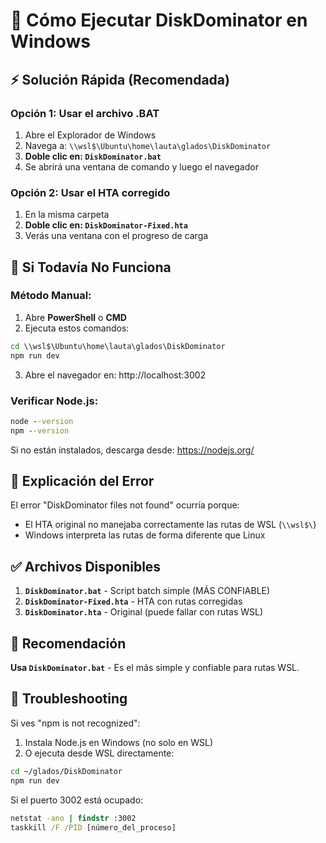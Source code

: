# 🚀 Cómo Ejecutar DiskDominator en Windows

## ⚡ Solución Rápida (Recomendada)

### Opción 1: Usar el archivo .BAT
1. Abre el Explorador de Windows
2. Navega a: `\\wsl$\Ubuntu\home\lauta\glados\DiskDominator`
3. **Doble clic en: `DiskDominator.bat`**
4. Se abrirá una ventana de comando y luego el navegador

### Opción 2: Usar el HTA corregido
1. En la misma carpeta
2. **Doble clic en: `DiskDominator-Fixed.hta`**
3. Verás una ventana con el progreso de carga

## 🔧 Si Todavía No Funciona

### Método Manual:
1. Abre **PowerShell** o **CMD**
2. Ejecuta estos comandos:
```cmd
cd \\wsl$\Ubuntu\home\lauta\glados\DiskDominator
npm run dev
```
3. Abre el navegador en: http://localhost:3002

### Verificar Node.js:
```cmd
node --version
npm --version
```
Si no están instalados, descarga desde: https://nodejs.org/

## 📝 Explicación del Error

El error "DiskDominator files not found" ocurría porque:
- El HTA original no manejaba correctamente las rutas de WSL (`\\wsl$\`)
- Windows interpreta las rutas de forma diferente que Linux

## ✅ Archivos Disponibles

1. **`DiskDominator.bat`** - Script batch simple (MÁS CONFIABLE)
2. **`DiskDominator-Fixed.hta`** - HTA con rutas corregidas
3. **`DiskDominator.hta`** - Original (puede fallar con rutas WSL)

## 🎯 Recomendación

**Usa `DiskDominator.bat`** - Es el más simple y confiable para rutas WSL.

## 🐛 Troubleshooting

Si ves "npm is not recognized":
1. Instala Node.js en Windows (no solo en WSL)
2. O ejecuta desde WSL directamente:
```bash
cd ~/glados/DiskDominator
npm run dev
```

Si el puerto 3002 está ocupado:
```cmd
netstat -ano | findstr :3002
taskkill /F /PID [número_del_proceso]
```